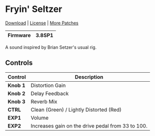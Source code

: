 # Fryin' Seltzer

[Download](https://github.com/markfeit/ampero/raw/master/patches/Fryin-Seltzer.prst) | [License](README.md#License) | [More Patches](https://github.com/markfeit/ampero/tree/master/patches)

| Firmware | 3.8SP1 |
|----------|--------|

A sound inspired by Brian Setzer's usual rig.

## Controls

| Control | Description |
| ------- | ----------- |
| **Knob 1** | Distortion Gain |
| **Knob 2** | Delay Feedback |
| **Knob 3** | Reverb Mix |
| **CTRL** | Clean (Green) / Lightly Distorted (Red) |
| **EXP1** | Volume |
| **EXP2** | Increases gain on the drive pedal from 33 to 100. |
